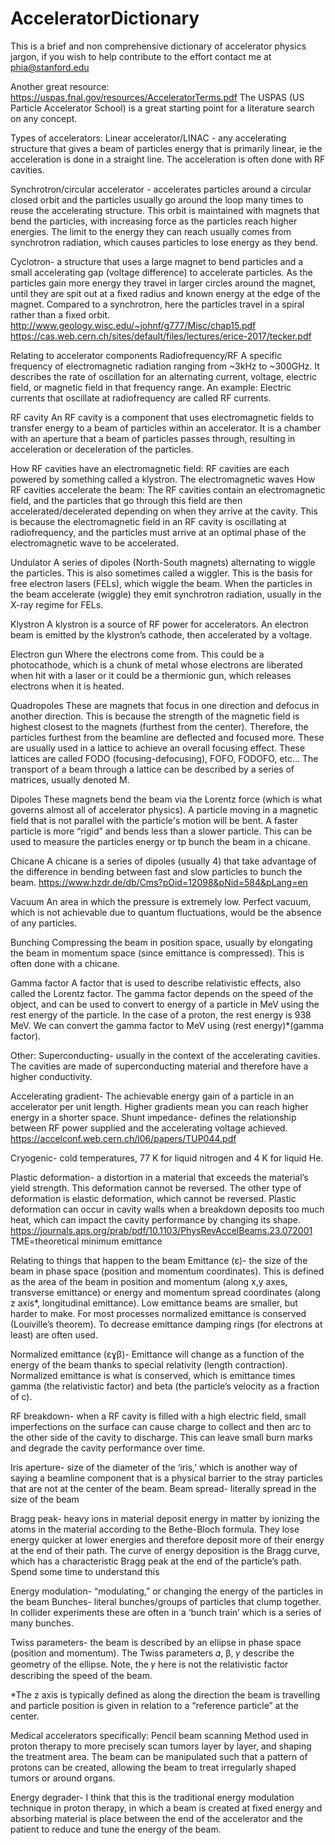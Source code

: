 # AcceleratorDictionary
This is a brief and non comprehensive dictionary of accelerator physics jargon, if you wish to help contribute to the effort contact me at phia@stanford.edu

Another great resource: https://uspas.fnal.gov/resources/AcceleratorTerms.pdf 
The USPAS (US Particle Accelerator School) is a great starting point for a literature search on any concept. 

Types of accelerators:
Linear accelerator/LINAC - any accelerating structure that gives a beam of particles energy that is primarily linear, ie the acceleration is done in a straight line. The acceleration is often done with RF cavities. 

Synchrotron/circular accelerator - accelerates particles around a circular closed orbit and the particles usually go around the loop many times to reuse the accelerating structure. This orbit is maintained with magnets that bend the particles, with increasing force as the particles reach higher energies. The limit to the energy they can reach usually comes from synchrotron radiation, which causes particles to lose energy as they bend. 

Cyclotron- a structure that uses a large magnet to bend particles and a small accelerating gap (voltage difference) to accelerate particles. As the particles gain more energy they travel in larger circles around the magnet, until they are spit out at a fixed radius and known energy at the edge of the magnet. Compared to a synchrotron, here the particles travel in a spiral rather than a fixed orbit.
http://www.geology.wisc.edu/~johnf/g777/Misc/chap15.pdf
https://cas.web.cern.ch/sites/default/files/lectures/erice-2017/tecker.pdf

Relating to accelerator components
Radiofrequency/RF
A specific frequency of electromagnetic radiation ranging from ~3kHz to ~300GHz. It describes the rate of oscillation for an alternating current, voltage, electric field, or magnetic field in that frequency range. An example: Electric currents that oscillate at radiofrequency are called RF currents.

RF cavity 
An RF cavity is a component that uses electromagnetic fields to transfer energy to a beam of particles within an accelerator. It is a chamber with an aperture that a beam of particles passes through, resulting in acceleration or deceleration of the particles. 

How RF cavities have an electromagnetic field:
RF cavities are each powered by something called a klystron. The electromagnetic waves
How RF cavities accelerate the beam:
The RF cavities contain an electromagnetic field, and the particles that go through this field are then accelerated/decelerated depending on when they arrive at the cavity. This is because the electromagnetic field in an RF cavity is oscillating at radiofrequency, and the particles must arrive at an optimal phase of the electromagnetic wave to be accelerated.
		
Undulator
A series of dipoles (North-South magnets) alternating to wiggle the particles. This is also sometimes called a wiggler. This is the basis for free electron lasers (FELs), which wiggle the beam. When the particles in the beam accelerate (wiggle) they emit synchrotron radiation, usually in the X-ray regime for FELs.

Klystron
A klystron is a source of RF power for accelerators. An electron beam is emitted by the klystron’s cathode, then accelerated by a voltage. 

Electron gun
Where the electrons come from. This could be a photocathode, which is a chunk of metal whose electrons are liberated when hit with a laser or it could be a thermionic gun, which releases electrons when it is heated. 

Quadropoles
These are magnets that focus in one direction and defocus in another direction. This is because the strength of the magnetic field is highest closest to the magnets (furthest from the center). Therefore, the particles furthest from the beamline are deflected and focused more. These are usually used in a lattice to achieve an overall focusing effect. These lattices are called FODO (focusing-defocusing), FOFO, FODOFO, etc… The transport of a beam through a lattice can be described by a series of matrices, usually denoted M. 

Dipoles
These magnets bend the beam via the Lorentz force (which is what governs almost all of accelerator physics). A particle moving in a magnetic field that is not parallel with the particle's motion will be bent. A faster particle is more “rigid” and bends less than a slower particle. This can be used to measure the particles energy or tp bunch the beam in a chicane. 

Chicane
A chicane is a series of dipoles (usually 4) that take advantage of the difference in bending between fast and slow particles to bunch the beam. https://www.hzdr.de/db/Cms?pOid=12098&pNid=584&pLang=en

Vacuum
An area in which the pressure is extremely low. Perfect vacuum, which is not achievable due to quantum fluctuations, would be the absence of any particles. 

Bunching
Compressing the beam in position space, usually by elongating the beam in momentum space (since emittance is compressed). This is often done with a chicane. 

Gamma factor
A factor that is used to describe relativistic effects, also called the Lorentz factor. The gamma factor depends on the speed of the object, and can be used to convert to energy of a particle in MeV using the rest energy of the particle. In the case of a proton, the rest energy is 938 MeV. We can convert the gamma factor to MeV using (rest energy)*(gamma factor).

Other:
Superconducting- usually in the context of the accelerating cavities. The cavities are made of superconducting material and therefore have a higher conductivity. 

Accelerating gradient- The achievable energy gain of a particle in an accelerator per unit length. Higher gradients mean you can reach higher energy in a shorter space. 
Shunt impedance- defines the relationship between RF power supplied and the accelerating voltage achieved. 
https://accelconf.web.cern.ch/l06/papers/TUP044.pdf

Cryogenic- cold temperatures, 77 K for liquid nitrogen and 4 K for liquid He.

Plastic deformation- a distortion in a material that exceeds the material’s yield strength. This deformation cannot be reversed. The other type of deformation is elastic deformation, which cannot be reversed. Plastic deformation can occur in cavity walls when a breakdown deposits too much heat, which can impact the cavity performance by changing its shape. https://journals.aps.org/prab/pdf/10.1103/PhysRevAccelBeams.23.072001
TME=theoretical minimum emittance

Relating to things that happen to the beam
Emittance (ε)- the size of the beam in phase space (position and momentum coordinates). This is defined as the area of the beam in position and momentum (along x,y axes, transverse emittance) or energy and momentum spread coordinates (along z axis*, longitudinal emittance). Low emittance beams are smaller, but harder to make. For most processes normalized emittance is conserved (Louiville’s theorem). To decrease emittance damping rings (for electrons at least) are often used. 

Normalized emittance (εɣβ)- Emittance will change as a function of the energy of the beam thanks to special relativity (length contraction). Normalized emittance is what is conserved, which is emittance times gamma (the relativistic factor) and beta (the particle’s velocity as a fraction of c). 

RF breakdown- when a RF cavity is filled with a high electric field, small imperfections on the surface can cause charge to collect and then arc to the other side of the cavity to discharge. This can leave small burn marks and degrade the cavity performance over time. 

Iris aperture- size of the diameter of the ‘iris,’ which is another way of saying a beamline component that is a physical barrier to the stray particles that are not at the center of the beam. 
Beam spread- literally spread in the size of the beam 

Bragg peak- heavy ions in material deposit energy in matter by ionizing the atoms in the material according to the Bethe-Bloch formula. They lose energy quicker at lower energies and therefore deposit more of their energy at the end of their path. The curve of energy deposition is the Bragg curve, which has a characteristic Bragg peak at the end of the particle’s path. Spend some time to understand this

Energy modulation- “modulating,” or changing the energy of the particles in the beam
Bunches- literal bunches/groups of particles that clump together. In collider experiments these are often in a ‘bunch train’ which is a series of many bunches. 

Twiss parameters- the beam is described by an ellipse in phase space (position and momentum). The Twiss parameters 𝛼, β, 𝛾 describe the geometry of the ellipse. Note, the 𝛾 here is not the relativistic factor describing the speed of the beam.

*The z axis is typically defined as along the direction the beam is travelling and particle position is given in relation to a “reference particle” at the center. 

Medical accelerators specifically: 
Pencil beam scanning
Method used in proton therapy to more precisely scan tumors layer by layer, and shaping the treatment area. The beam can be manipulated such that a pattern of protons can be created, allowing the beam to treat irregularly shaped tumors or around organs.

Energy degrader- I think that this is the traditional energy modulation technique in proton therapy, in which a beam is created at fixed energy and absorbing material is place between the end of the accelerator and the patient to reduce and tune the energy of the beam. 
